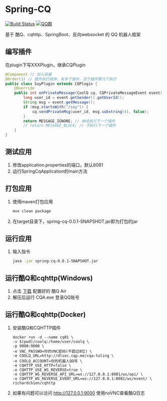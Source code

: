 # Spring-CQ
[![Build Status](https://travis-ci.org/lz1998/spring-cq.png)](https://travis-ci.org/lz1998/spring-cq)
[![QQ群](https://img.shields.io/static/v1?label=QQ%E7%BE%A4&message=335783090&color=blue)](https://jq.qq.com/?_wv=1027&k=5BKAROL)

基于 酷Q、cqhttp、SpringBoot、反向websocket 的 QQ 机器人框架

## 编写插件
在plugin下写XXXPlugin，继承CQPlugin

```java
@Component // 加入容器
@Order(1) // 插件执行顺序，有多个插件，这个插件第几个执行
public class SayPlugin extends CQPlugin {
    @Override
    public int onPrivateMessage(CoolQ cq, CQPrivateMessageEvent event) {
        long user_id = event.getSender().getUserId();
        String msg = event.getMessage();
        if (msg.startsWith("/say")) {
            cq.sendPrivateMsg(user_id, msg.substring(4), false);
        }
        return MESSAGE_IGNORE; // 继续执行下一个插件
        // return MESSAGE_BLOCK; // 不执行下一个插件
    }
}
```
    
## 测试应用
1. 修改application.properties的端口，默认8081
2. 运行SpringCqApplication的main方法

## 打包应用
1. 使用maven打包应用
    ```bash
    mvn clean package
    ```
2. 在target目录下，spring-cq-0.0.1-SNAPSHOT.jar即为打包的jar

## 运行应用
1. 输入指令
    ```bash
    java -jar spring-cq-0.0.1-SNAPSHOT.jar
    ```

## 运行酷Q和cqhttp(Windows)
1. 点击 [下载](http://cq.lz1998.xin/CQA.zip) 配置好的 酷Q Air 
2. 解压后运行 CQA.exe 登录QQ账号 


## 运行酷Q和cqhttp(Docker)
1. 安装酷Q和CQHTTP插件
    ```shell
    docker run -d --name cq01 \
    -v $(pwd)/coolq:/home/user/coolq \
    -p 9000:9000 \
    -e VNC_PASSWD=你的VNC密码(不超过8位) \
    -e COOLQ_URL=http://dlsec.cqp.me/cqa-tuling \
    -e COOLQ_ACCOUNT=你的机器人QQ号 \
    -e CQHTTP_USE_HTTP=false \
    -e CQHTTP_USE_WS_REVERSE=true \
    -e CQHTTP_WS_REVERSE_API_URL=ws://127.0.0.1:8081/ws/api/ \
    -e CQHTTP_WS_REVERSE_EVENT_URL=ws://127.0.0.1:8081/ws/event/ \
    richardchien/cqhttp
    ```
2. 如果有问题可以访问 http://127.0.0.1:9000 使用noVNC查看酷Q日志